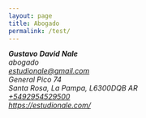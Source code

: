 ```yaml
---  
layout: page
title: Abogado
permalink: /test/
---  
```

<address><div class="vcard">
<!--img style="float: right; margin-left: 5px" src="https://estudionale.com/images/logo.svg" alt="Gustavo Nale" class="photo"/-->
        <span class="fn n">
        <span class="given-name"><strong>Gustavo</strong></span>
        <span class="additional-name"><strong>David</strong></span>
        <span class="family-name"><strong>Nale</strong></span>
        </span>
    <em>
        <div class="org">abogado</div>
    </em>
    <a class="email" href="mailto:estudionale@gmail.com">estudionale@gmail.com</a>
    <div class="adr">
    <div class="street-address">General Pico 74</div>
        <span class="locality">Santa Rosa</span>, 
        <span class="region">La Pampa</span>,
        <span class="postal-code">L6300DQB</span>
        <span class="country-name">AR</span>
    </div>
    <div class="tel"><a href="tel:+5492954529500">+5492954529500</a></div>
    <div class="url"><a href="https://estudionale.com/">https://estudionale.com/</a></div></div>
 </address>
